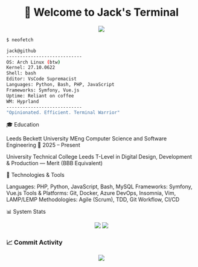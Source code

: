 <!-- Jack Witney | Terminal-Style GitHub Profile -->
<h1 align="center">👋 Welcome to Jack's Terminal</h1>
<p align="center">
  <img src="https://skillicons.dev/icons?i=linux,bash,python,php,js,docker,git,vim" />
</p>


```bash
$ neofetch

jack@github
----------------------------
OS: Arch Linux (btw)
Kernel: 27.10.0622
Shell: bash
Editor: VsCode Supremacist
Languages: Python, Bash, PHP, JavaScript
Frameworks: Symfony, Vue.js
Uptime: Reliant on coffee
WM: Hyprland
----------------------------
"Opinionated. Efficient. Terminal Warrior"
```
🎓 Education

Leeds Beckett University
MEng Computer Science and Software Engineering
📅 2025 – Present

University Technical College Leeds
T-Level in Digital Design, Development & Production — Merit (BBB Equivalent)

🧩 Technologies & Tools

Languages: PHP, Python, JavaScript, Bash, MySQL
Frameworks: Symfony, Vue.js
Tools & Platforms: Git, Docker, Azure DevOps, Insomnia, Vim, LAMP/LEMP
Methodologies: Agile (Scrum), TDD, Git Workflow, CI/CD

📊 System Stats
<p align="center"> <img src="https://github-readme-stats.vercel.app/api?username=jackwitney&show_icons=true&theme=tokyonight&hide_border=true&custom_title=System%20Usage%20Overview" /> <img src="https://github-readme-stats.vercel.app/api/top-langs/?username=jackwitney&layout=compact&theme=tokyonight&hide_border=true" /> </p>

### 📈 Commit Activity
<p align="center">
  <img src="https://github-readme-activity-graph.vercel.app/graph?username=jackwitney&theme=tokyo-night&hide_border=true&area=true&custom_title=Commit%20History" />
</p>

